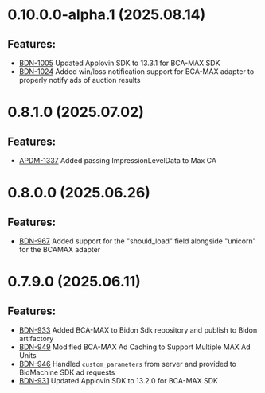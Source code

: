 # 0.10.0.0-alpha.1 (2025.08.14)
## Features:
- [BDN-1005](https://appodeal.atlassian.net/browse/APDM-1005) Updated Applovin SDK to 13.3.1 for BCA-MAX SDK
- [BDN-1024](https://appodeal.atlassian.net/browse/BDN-1024) Added win/loss notification support for BCA-MAX adapter to properly notify ads of auction results

# 0.8.1.0 (2025.07.02)
## Features:
- [APDM-1337](https://appodeal.atlassian.net/browse/APDM-1337) Added passing ImpressionLevelData to Max CA

# 0.8.0.0 (2025.06.26)
## Features:
- [BDN-967](https://appodeal.atlassian.net/browse/BDN-967) Added support for the "should_load" field alongside "unicorn" for the BCAMAX adapter

# 0.7.9.0 (2025.06.11)
## Features:
- [BDN-933](https://appodeal.atlassian.net/browse/BDN-933) Added BCA-MAX to Bidon Sdk repository and publish to Bidon artifactory
- [BDN-949](https://appodeal.atlassian.net/browse/BDN-949) Modified BCA-MAX Ad Caching to Support Multiple MAX Ad Units
- [BDN-946](https://appodeal.atlassian.net/browse/BDN-946) Handled `custom_parameters` from server and provided to BidMachine SDK ad requests
- [BDN-931](https://appodeal.atlassian.net/browse/BDN-931) Updated Applovin SDK to 13.2.0 for BCA-MAX SDK
